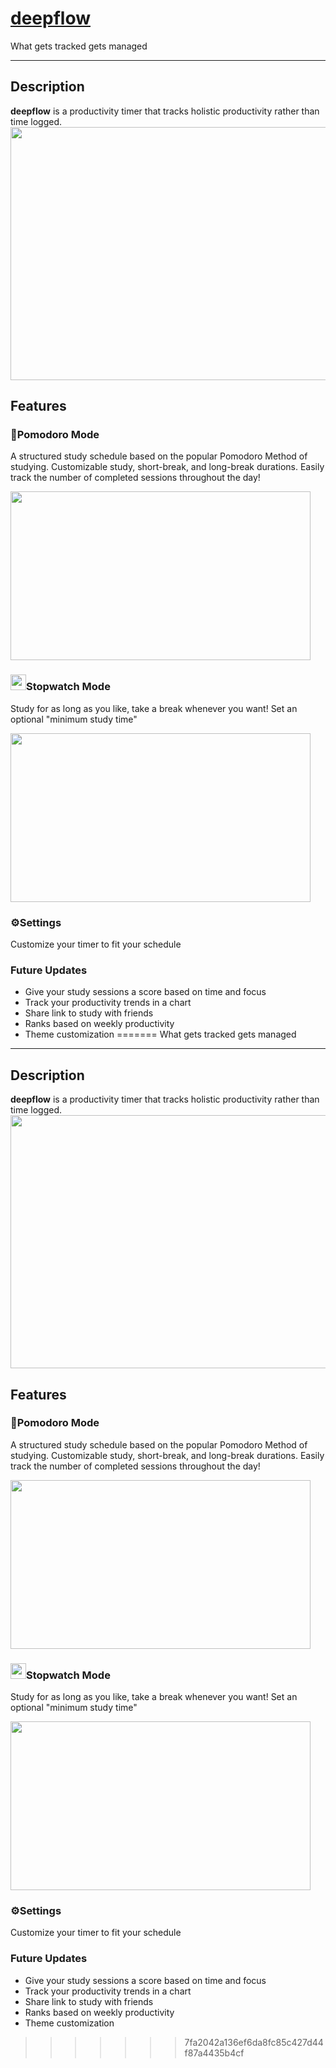 # [deepflow](https://deep-flow.vercel.app/)
What gets tracked gets managed

---

## Description

**deepflow** is a productivity timer that tracks holistic productivity rather than time logged.
<img src="https://im4.ezgif.com/tmp/ezgif-4-b810f86bd7.gif" width="720" height="405">

## Features

### 🍅Pomodoro Mode

A structured study schedule based on the popular Pomodoro Method of studying. Customizable study, short-break, and long-break durations. Easily track the number of completed sessions throughout the day!

  <img src="https://im4.ezgif.com/tmp/ezgif-4-63edb28337.gif" width="480" height="270">

### <img src="https://www.iconsdb.com/icons/preview/red/stopwatch-xxl.png" width="25" height="25">Stopwatch Mode

Study for as long as you like, take a break whenever you want! Set an optional "minimum study time"

<img src="https://im4.ezgif.com/tmp/ezgif-4-f54d28b38c.gif" width="480" height="270">

### ⚙️Settings

Customize your timer to fit your schedule

### Future Updates

- Give your study sessions a score based on time and focus
- Track your productivity trends in a chart
- Share link to study with friends
- Ranks based on weekly productivity
- Theme customization
=======
What gets tracked gets managed

---
## Description
**deepflow** is a productivity timer that tracks holistic productivity rather than time logged.
<img src="https://im4.ezgif.com/tmp/ezgif-4-b810f86bd7.gif" width="720" height="405">

## Features
### 🍅Pomodoro Mode
A structured study schedule based on the popular Pomodoro Method of studying. Customizable study, short-break, and long-break durations. Easily track the number of completed sessions throughout the day!

  <img src="https://im4.ezgif.com/tmp/ezgif-4-63edb28337.gif" width="480" height="270">



### <img src="https://www.iconsdb.com/icons/preview/red/stopwatch-xxl.png" width="25" height="25">Stopwatch Mode
Study for as long as you like, take a break whenever you want! Set an optional "minimum study time" 

<img src="https://im4.ezgif.com/tmp/ezgif-4-f54d28b38c.gif" width="480" height="270">

### ⚙️Settings
Customize your timer to fit your schedule

### Future Updates
* Give your study sessions a score based on time and focus
* Track your productivity trends in a chart
* Share link to study with friends
* Ranks based on weekly productivity
* Theme customization
>>>>>>> 7fa2042a136ef6da8fc85c427d44f87a4435b4cf
